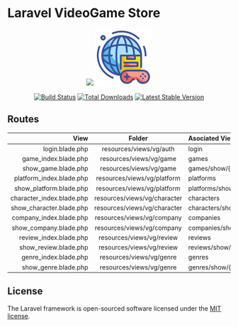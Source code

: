 # Laravel VideoGame Store

<p align="center">
	<img src="https://res.cloudinary.com/dtfbvvkyp/image/upload/v1566331377/laravel-logolockup-cmyk-red.svg" width="400">
	<img src="videogame.png" width="128">
</p>
<p align="center">
<a href="https://travis-ci.org/laravel/framework"><img src="https://travis-ci.org/laravel/framework.svg" alt="Build Status"></a>
<a href="https://packagist.org/packages/laravel/framework"><img src="https://poser.pugx.org/laravel/framework/d/total.svg" alt="Total Downloads"></a>
<a href="https://packagist.org/packages/laravel/framework"><img src="https://poser.pugx.org/laravel/framework/v/stable.svg" alt="Latest Stable Version"></a>
</p>

## Routes

|      View                 |           Folder             |     Asociated View   |
| -----------------------:  | :--------------------------: | :------------------- |
| login.blade.php           | resources/views/vg/auth      | login                |
| game_index.blade.php      | resources/views/vg/game      | games                |
| show_game.blade.php       | resources/views/vg/game      | games/show/{id}      |
| platform_index.blade.php  | resources/views/vg/platform  | platforms            |
| show_platform.blade.php   | resources/views/vg/platform  | platforms/show/{id}  |
| character_index.blade.php | resources/views/vg/character | characters           |
| show_character.blade.php  | resources/views/vg/character | characters/show/{id} |
| company_index.blade.php   | resources/views/vg/company   | companies            |
| show_company.blade.php    | resources/views/vg/company   | companies/show/{id}  |
| review_index.blade.php    | resources/views/vg/review    | reviews              |
| show_review.blade.php     | resources/views/vg/review    | reviews/show/{id}    |
| genre_index.blade.php     | resources/views/vg/genre     | genres               |
| show_genre.blade.php      | resources/views/vg/genre     | genres/show/{id}     |



## License

The Laravel framework is open-sourced software licensed under the [MIT license](https://opensource.org/licenses/MIT).


